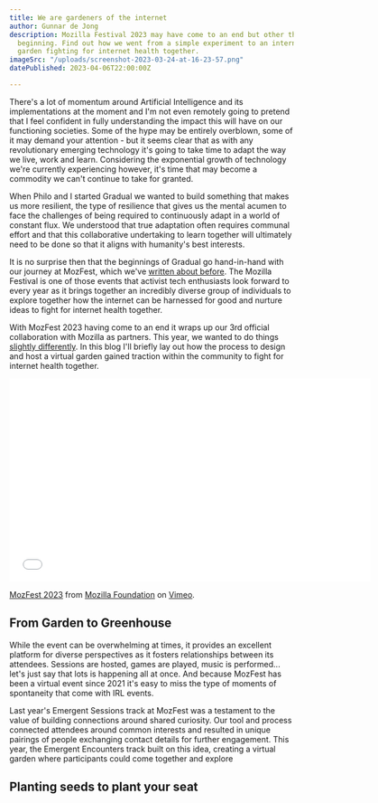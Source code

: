 ```yaml
---
title: We are gardeners of the internet
author: Gunnar de Jong
description: Mozilla Festival 2023 may have come to an end but other things are just
  beginning. Find out how we went from a simple experiment to an international activist
  garden fighting for internet health together.
imageSrc: "/uploads/screenshot-2023-03-24-at-16-23-57.png"
datePublished: 2023-04-06T22:00:00Z

---
```

There's a lot of momentum around Artificial Intelligence and its implementations at the moment and I'm not even remotely going to pretend that I feel confident in fully understanding the impact this will have on our functioning societies. Some of the hype may be entirely overblown, some of it may demand your attention - but it seems clear that as with any revolutionary emerging technology it's going to take time to adapt the way we live, work and learn. Considering the exponential growth of technology we're currently experiencing however, it's time that may become a commodity we can't continue to take for granted.

When Philo and I started Gradual we wanted to build something that makes us more resilient, the type of resilience that gives us the mental acumen to face the challenges of being required to continuously adapt in a world of constant flux. We understood that true adaptation often requires communal effort and that this collaborative undertaking to learn together will ultimately need to be done so that it aligns with humanity's best interests.

It is no surprise then that the beginnings of Gradual go hand-in-hand with our journey at MozFest, which we've [written about before](https://www.gradu.al/blog/our-mozfest-story). The Mozilla Festival is one of those events that activist tech enthusiasts look forward to every year as it brings together an incredibly diverse group of individuals to explore together how the internet can be harnessed for good and nurture ideas to fight for internet health together.

With MozFest 2023 having come to an end it wraps up our 3rd official collaboration with Mozilla as partners. This year, we wanted to do things [slightly differently](https://www.gradu.al/blog/welcome-to-emergent-encounters-at-mozfest-2023). In this blog I'll briefly lay out how the process to design and host a virtual garden gained traction within the community to fight for internet health together.

<iframe src="[https://player.vimeo.com/video/811383613?h=06555d4a1a&title=0&byline=0&portrait=0](https://player.vimeo.com/video/811383613?h=06555d4a1a&title=0&byline=0&portrait=0 "MozFest 2023")" width="640" height="360" frameborder="0" allow="autoplay; fullscreen; picture-in-picture" allowfullscreen></iframe>

<p><a href="[https://vimeo.com/811383613](https://vimeo.com/811383613 "https://vimeo.com/811383613")">MozFest 2023</a> from <a href="[https://vimeo.com/user145218750](https://vimeo.com/user145218750 "https://vimeo.com/user145218750")">Mozilla Foundation</a> on <a href="[https://vimeo.com](https://vimeo.com "https://vimeo.com")">Vimeo</a>.</p>

## From Garden to Greenhouse

While the event can be overwhelming at times, it provides an excellent platform for diverse perspectives as it fosters relationships between its attendees. Sessions are hosted, games are played, music is performed... let's just say that lots is happening all at once. And because MozFest has been a virtual event since 2021 it's easy to miss the type of moments of spontaneity that come with IRL events. 

Last year's Emergent Sessions track at MozFest was a testament to the value of building connections around shared curiosity. Our tool and process connected attendees around common interests and resulted in unique pairings of people exchanging contact details for further engagement. This year, the Emergent Encounters track built on this idea, creating a virtual garden where participants could come together and explore 

## Planting seeds to plant your seat